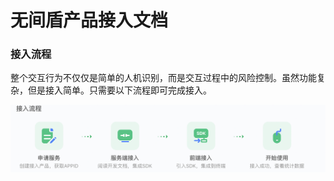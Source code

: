 # 无间盾产品接入文档
### 接入流程
整个交互行为不仅仅是简单的人机识别，而是交互过程中的风险控制。虽然功能复杂，但是接入简单。只需要以下流程即可完成接入。

![](/images/liucheng.png)
